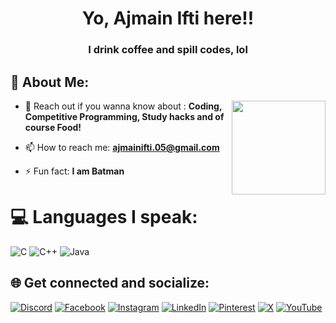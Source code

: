 <h1 align="center">Yo, Ajmain Ifti here!!</h1>
<h3 align="center">I drink coffee and spill codes, lol</h3>

## 💫 About Me:
<img align="right" height="150" src="https://media1.tenor.com/m/pRdbgLv3TJEAAAAC/un-abrazo-risa.gif"  />

- 💬 Reach out if you wanna know about : **Coding, Competitive Programming, Study hacks and of course Food!**

- 📫 How to reach me: **ajmainifti.05@gmail.com**

- ⚡ Fun fact: **I am Batman**

# 💻 Languages I speak:
![C](https://img.shields.io/badge/c-%2300599C.svg?style=for-the-badge&logo=c&logoColor=white) ![C++](https://img.shields.io/badge/c++-%2300599C.svg?style=for-the-badge&logo=c%2B%2B&logoColor=white) ![Java](https://img.shields.io/badge/java-%23ED8B00.svg?style=for-the-badge&logo=openjdk&logoColor=white)

## 🌐 Get connected and socialize:
[![Discord](https://img.shields.io/badge/Discord-%237289DA.svg?logo=discord&logoColor=white)](https://discord.gg/ajmainifti) [![Facebook](https://img.shields.io/badge/Facebook-%231877F2.svg?logo=Facebook&logoColor=white)](https://facebook.com/AjmainIfti.05) [![Instagram](https://img.shields.io/badge/Instagram-%23E4405F.svg?logo=Instagram&logoColor=white)](https://instagram.com/__skulleeroz_corpse__) [![LinkedIn](https://img.shields.io/badge/LinkedIn-%230077B5.svg?logo=linkedin&logoColor=white)](https://linkedin.com/in/ajmainifti05) [![Pinterest](https://img.shields.io/badge/Pinterest-%23E60023.svg?logo=Pinterest&logoColor=white)](https://pinterest.com/ajmainifti05) [![X](https://img.shields.io/badge/X-black.svg?logo=X&logoColor=white)](https://x.com/@AjmainIfti) [![YouTube](https://img.shields.io/badge/YouTube-%23FF0000.svg?logo=YouTube&logoColor=white)](https://youtube.com/@ajmainifti) 

